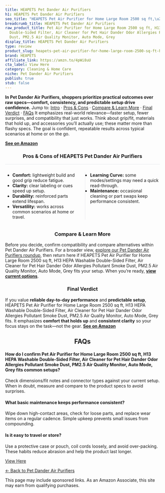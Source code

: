 ```yaml
---
title: HEAPETS Pet Dander Air Purifiers
h1: HEAPETS Pet Dander Air Purifiers
seo_title: "HEAPETS Pet Air Purifier for Home Large Room 2500 sq ft,\u2026"
breadcrumb_title: HEAPETS Pet Dander Air Purifiers
raw_product_title: Pet Air Purifier for Home Large Room 2500 sq ft, H13 HEPA Washable
  Double-Sided Filter, Air Cleaner for Pet Hair Dander Odor Allergies Pollutant Smoke
  Dust, PM2.5 Air Quality Monitor, Auto Mode, Grey
display_title: HEAPETS Pet Dander Air Purifiers
type: review
product_slug: heapets-pet-air-purifier-for-home-large-room-2500-sq-ft-h13-hepa-washab-427ddf60
brand: HEAPETS
affiliate_link: https://amzn.to/4pWi8uU
cta_label: View Here
category: Cleaning & Home Care
niche: Pet Dander Air Purifiers
publish: true
stub: false
---
```


<div id="intro" class="full-width"><p><strong>In Pet Dander Air Purifiers, shoppers prioritize practical outcomes over raw specs&mdash;comfort, consistency, and predictable setup drive confidence.</strong> Jump to: <a href="#intro">Intro</a> · <a href="#pros-cons">Pros &amp; Cons</a> · <a href="#compare-more">Compare &amp; Learn More</a> · <a href="#verdict">Final Verdict</a> · <a href="#faqs">FAQs</a> It emphasizes real-world relevance&mdash;faster setup, fewer surprises, and compatibility that just works. Think about grip/fit, materials that hold up, and accessories you’ll actually use; these matter more than flashy specs. The goal is confident, repeatable results across typical scenarios at home or on the go.</p><p><a href="https://amzn.to/4pWi8uU" rel="nofollow sponsored noopener" target="_blank"><strong>See on Amazon</strong></a></p></div>
<h3 id="pros-cons" style="text-align:center;">Pros &amp; Cons of HEAPETS Pet Dander Air Purifiers</h3>
<div class="pc-grid" style="display:grid;grid-template-columns:1fr 1fr;gap:16px;border-top:1px solid #e5e7eb;padding-top:12px;">
  <ul>
    <li><strong>Comfort:</strong> lightweight build and good grip reduce fatigue.</li>
    <li><strong>Clarity:</strong> clear labeling or cues speed up setup.</li>
    <li><strong>Durability:</strong> reinforced parts extend lifespan.</li>
    <li><strong>Versatility:</strong> works across common scenarios at home or travel.</li>
  </ul>
  <ul style="border-left:1px solid #e5e7eb;padding-left:16px;">
    <li><strong>Learning Curve:</strong> some modes/settings may need a quick read-through.</li>
    <li><strong>Maintenance:</strong> occasional cleaning or part swaps keep performance consistent.</li>
  </ul>
</div>


<h3 id="compare-more" style="text-align:center;">Compare &amp; Learn More</h3>
<p>Before you decide, confirm compatibility and compare alternatives within Pet Dander Air Purifiers. For a broader view, <a href="#">explore our Pet Dander Air Purifiers roundup</a>, then return here if HEAPETS Pet Air Purifier for Home Large Room 2500 sq ft, H13 HEPA Washable Double-Sided Filter, Air Cleaner for Pet Hair Dander Odor Allergies Pollutant Smoke Dust, PM2.5 Air Quality Monitor, Auto Mode, Grey fits your setup. When you’re ready, <a href="https://amzn.to/4pWi8uU" rel="nofollow sponsored noopener" target="_blank"><strong>view current options</strong></a>.</p>

<h3 id="verdict" style="text-align:center;">Final Verdict</h3>
<p>If you value <strong>reliable day-to-day performance</strong> and <strong>predictable setup</strong>, HEAPETS Pet Air Purifier for Home Large Room 2500 sq ft, H13 HEPA Washable Double-Sided Filter, Air Cleaner for Pet Hair Dander Odor Allergies Pollutant Smoke Dust, PM2.5 Air Quality Monitor, Auto Mode, Grey fits. It emphasizes <strong>comfort that holds up</strong> and <strong>consistent clarity</strong> so your focus stays on the task&mdash;not the gear. <a href="https://amzn.to/4pWi8uU" rel="nofollow sponsored noopener" target="_blank"><strong>See on Amazon</strong></a></p>

<h2 id="faqs" style="text-align:center;">FAQs</h2>
<h4><strong>How do I confirm Pet Air Purifier for Home Large Room 2500 sq ft, H13 HEPA Washable Double-Sided Filter, Air Cleaner for Pet Hair Dander Odor Allergies Pollutant Smoke Dust, PM2.5 Air Quality Monitor, Auto Mode, Grey fits common setups?</strong></h4>
<p>Check dimensions/fit notes and connector types against your current setup. When in doubt, measure and compare to the product specs to avoid surprises.</p>
<h4><strong>What basic maintenance keeps performance consistent?</strong></h4>
<p>Wipe down high-contact areas, check for loose parts, and replace wear items on a regular cadence. Simple upkeep prevents small issues from compounding.</p>
<h4><strong>Is it easy to travel or store?</strong></h4>
<p>Use a protective case or pouch, coil cords loosely, and avoid over-packing. These habits reduce abrasion and help the product last longer.</p>

<p><a class="btn" href="https://amzn.to/4pWi8uU" target="_blank" rel="nofollow sponsored noopener">View Here</a></p>
<p><a href="/roundups/cleaning-home-care/pet-dander-air-purifiers/">← Back to Pet Dander Air Purifiers</a></p>
<aside class="disclosure">This page may include sponsored links. As an Amazon Associate, this site may earn from qualifying purchases.</aside>
